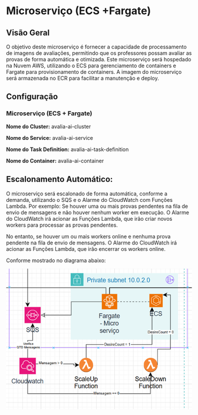 # Microserviço (ECS +Fargate)

## Visão Geral
O objetivo deste microserviço é fornecer a capacidade de processamento de imagens de avaliações, permitindo que os professores possam avaliar as provas de forma automática e otimizada.
Este microserviço será hospedado na Nuvem AWS, utilizando o ECS para gerenciamento de containers e Fargate para provisionamento de containers. A imagem do microserviço será armazenada no ECR para facilitar a manutenção e deploy.

## Configuração

### Microserviço (ECS + Fargate)
**Nome do Cluster:** avalia-ai-cluster

**Nome do Service:** avalia-ai-service

**Nome do Task Definition:** avalia-ai-task-definition

**Nome do Container:** avalia-ai-container

## Escalonamento Automático:
O microserviço será escalonado de forma automática, conforme a demanda, utilizando o SQS e o Alarme do CloudWatch com Funções Lambda.
Por exemplo: Se houver uma ou mais provas pendentes na fila de envio de mensagens e não houver nenhum worker em execução. O Alarme do CloudWatch irá acionar as Funções Lambda, que irão criar novos workers para processar as provas pendentes.

No entanto, se houver um ou mais workers online e nenhuma prova pendente na fila de envio de mensagens. O Alarme do CloudWatch irá acionar as Funções Lambda, que irão encerrar os workers online.

Conforme mostrado no diagrama abaixo:

![Diagrama da Arquitetura](../img/diagrama-ms.png "Diagrama da Arquitetura")